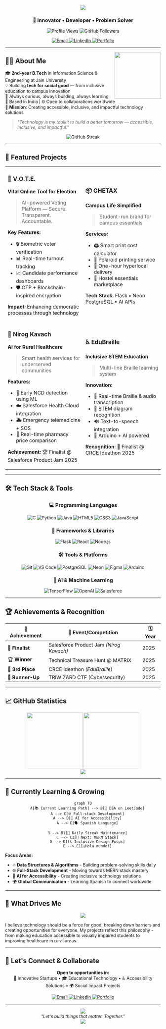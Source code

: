 <div align="center">
  <img src="https://readme-typing-svg.herokuapp.com/?font=Righteous&size=35&center=true&vCenter=true&width=500&height=70&duration=4000&lines=Hi+There!+👋;+I'm+Arnab+Mazumder!;" />
</div>

<h3 align="center">🚀 Innovator • Developer • Problem Solver</h3>

<div align="center">
  <img src="https://komarev.com/ghpvc/?username=Arnab-creator&label=Profile%20Views&color=0e75b6&style=flat" alt="Profile Views" />
  <img src="https://img.shields.io/github/followers/Arnab-creator?label=Followers&style=social" alt="GitHub Followers" />
</div>

<p align="center">
  <a href="mailto:arnab.mazumder1108@gmail.com">
    <img src="https://img.shields.io/badge/Gmail-D14836?style=for-the-badge&logo=gmail&logoColor=white" alt="Email"/>
  </a>
  <a href="https://www.linkedin.com/in/arnab-mazumder-b4a238326">
    <img src="https://img.shields.io/badge/LinkedIn-0A66C2?style=for-the-badge&logo=linkedin&logoColor=white" alt="LinkedIn"/>
  </a>
  <a href="https://web-resume-h0a5.onrender.com">
    <img src="https://img.shields.io/badge/Portfolio-FF5722?style=for-the-badge&logo=todoist&logoColor=white" alt="Portfolio"/>
  </a>
</p>

---

<img align="right" height="150" src="https://octodex.github.com/images/daftpunktocat-thomas.gif" />

## 🧑‍💻 About Me

🎓 **2nd-year B.Tech** in Information Science & Engineering at Jain University  
💡 Building **tech for social good** — from inclusive education to campus innovation  
🔧 Always curious, always building, always learning  
📍 Based in India | 🌐 Open to collaborations worldwide  
🎯 **Mission**: Creating accessible, inclusive, and impactful technology solutions

> _"Technology is my toolkit to build a better tomorrow — accessible, inclusive, and impactful."_

<div align="center">
  <img src="https://github-readme-streak-stats.herokuapp.com/?user=Arnab-creator&theme=radical&hide_border=true" alt="GitHub Streak" />
</div>

---

## 🚀 Featured Projects

<table>
<tr>
<td width="50%">

### 🔐 V.O.T.E.
**Vital Online Tool for Election**
> AI-powered Voting Platform — Secure. Transparent. Accountable.

**Key Features:**
- 🔒 Biometric voter verification
- 📊 Real-time turnout tracking
- 📈 Candidate performance dashboards
- 🛡️ OTP + Blockchain-inspired encryption

**Impact:** Enhancing democratic processes through technology

</td>
<td width="50%">

### 📦 CHETAX
**Campus Life Simplified**
> Student-run brand for campus essentials

**Services:**
- 🖨️ Smart print cost calculator
- 📸 Polaroid printing service
- 🚚 One-hour hyperlocal delivery
- 🛒 Hostel essentials marketplace

**Tech Stack:** Flask • Neon PostgreSQL • AI APIs

</td>
</tr>
<tr>
<td width="50%">

### 🧠 Nirog Kavach
**AI for Rural Healthcare**
> Smart health services for underserved communities

**Features:**
- 🔬 Early NCD detection using ML
- ☁️ Salesforce Health Cloud integration
- 🚑 Emergency telemedicine + SOS
- 💊 Real-time pharmacy price comparison

**Achievement:** 🏆 Finalist @ Salesforce Product Jam 2025

</td>
<td width="50%">

### ♿ EduBraille
**Inclusive STEM Education**
> Multi-line Braille learning system

**Innovation:**
- 🎯 Real-time Braille & audio transcription
- 📐 STEM diagram recognition
- 🔊 Text-to-speech integration
- 🤖 Arduino + AI powered

**Recognition:** 🥉 Finalist @ CRCE Ideathon 2025

</td>
</tr>
</table>

---

## 🛠️ Tech Stack & Tools

<div align="center">

### 💻 Programming Languages
![C](https://img.shields.io/badge/C-00599C?style=for-the-badge&logo=c&logoColor=white)
![Python](https://img.shields.io/badge/Python-3776AB?style=for-the-badge&logo=python&logoColor=white)
![Java](https://img.shields.io/badge/Java-ED8B00?style=for-the-badge&logo=openjdk&logoColor=white)
![HTML5](https://img.shields.io/badge/HTML5-E34F26?style=for-the-badge&logo=html5&logoColor=white)
![CSS3](https://img.shields.io/badge/CSS3-1572B6?style=for-the-badge&logo=css3&logoColor=white)
![JavaScript](https://img.shields.io/badge/JavaScript-F7DF1E?style=for-the-badge&logo=javascript&logoColor=black)

### 🚀 Frameworks & Libraries
![Flask](https://img.shields.io/badge/Flask-000000?style=for-the-badge&logo=flask&logoColor=white)
![React](https://img.shields.io/badge/React-20232A?style=for-the-badge&logo=react&logoColor=61DAFB)
![Node.js](https://img.shields.io/badge/Node.js-43853D?style=for-the-badge&logo=node.js&logoColor=white)

### 🛠️ Tools & Platforms
![Git](https://img.shields.io/badge/Git-F05032?style=for-the-badge&logo=git&logoColor=white)
![VS Code](https://img.shields.io/badge/VS%20Code-007ACC?style=for-the-badge&logo=visual-studio-code&logoColor=white)
![PostgreSQL](https://img.shields.io/badge/PostgreSQL-316192?style=for-the-badge&logo=postgresql&logoColor=white)
![Neon](https://img.shields.io/badge/Neon-00E699?style=for-the-badge&logo=neon&logoColor=white)
![Figma](https://img.shields.io/badge/Figma-F24E1E?style=for-the-badge&logo=figma&logoColor=white)
![Arduino](https://img.shields.io/badge/Arduino-00979D?style=for-the-badge&logo=Arduino&logoColor=white)

### 🤖 AI & Machine Learning
![TensorFlow](https://img.shields.io/badge/TensorFlow-FF6F00?style=for-the-badge&logo=tensorflow&logoColor=white)
![OpenAI](https://img.shields.io/badge/OpenAI-412991?style=for-the-badge&logo=openai&logoColor=white)
![Salesforce](https://img.shields.io/badge/Salesforce-00A1E0?style=for-the-badge&logo=salesforce&logoColor=white)

</div>

---

## 🏆 Achievements & Recognition

<div align="center">

| 🏅 Achievement | 🎯 Event/Competition | 🗓️ Year |
|---|---|---|
| 🥇 **Finalist** | Salesforce Product Jam *(Nirog Kavach)* | 2025 |
| 🏆 **Winner** | Technical Treasure Hunt @ MATRIX | 2025 |
| 🥉 **3rd Place** | CRCE Ideathon *(EduBraille)* | 2025 |
| 🥈 **Runner-Up** | TRIWIZARD CTF (Cybersecurity) | 2025 |

</div>

---

## 📈 GitHub Statistics

<div align="center">
  <img src="https://github-readme-stats.vercel.app/api?username=Arnab-creator&show_icons=true&theme=radical&hide_border=true&count_private=true" height="180" />
  <img src="https://github-readme-stats.vercel.app/api/top-langs/?username=Arnab-creator&layout=compact&theme=radical&hide_border=true" height="180" />
</div>

<div align="center">
  <img src="https://github-readme-activity-graph.vercel.app/graph?username=Arnab-creator&theme=github-compact&hide_border=true" />
</div>

---

## 🌱 Currently Learning & Growing

<div align="center">

```mermaid
graph TD
    A[📚 Current Learning Path] --> B[🧠 DSA on LeetCode]
    A --> C[🌐 Full-stack Development]
    A --> D[🤖 AI for Accessibility]
    A --> E[🗣️ Spanish Language]
    
    B --> B1[💪 Daily Streak Maintenance]
    C --> C1[🎯 Next: MERN Stack]
    D --> D1[♿ Inclusive Design Focus]
    E --> E1[¡Hola mundo!]
```

</div>

**Focus Areas:**
- 🔥 **Data Structures & Algorithms** - Building problem-solving skills daily
- 🌐 **Full-Stack Development** - Moving towards MERN stack mastery
- 🤖 **AI for Accessibility** - Creating inclusive technology solutions
- 🌍 **Global Communication** - Learning Spanish to connect worldwide

---

## 🎯 What Drives Me

<div align="center">
  <img src="https://readme-typing-svg.herokuapp.com/?font=Righteous&size=25&center=true&vCenter=true&width=600&height=50&duration=3000&lines=Building+Tech+for+Social+Good;Creating+Accessible+Solutions;Solving+Real-World+Problems;Empowering+Communities+Through+Code;" />
</div>

I believe technology should be a force for good, breaking down barriers and creating opportunities for everyone. My projects reflect this philosophy - from making education accessible to visually impaired students to improving healthcare in rural areas.

---

## 🤝 Let's Connect & Collaborate

<div align="center">
  <p>
    <strong>Open to opportunities in:</strong><br>
    🚀 Innovative Startups • 🎓 Educational Technology • ♿ Accessibility Solutions • 🌍 Social Impact Projects
  </p>
</div>

<div align="center">
  <a href="mailto:arnab.mazumder1108@gmail.com">
    <img src="https://img.shields.io/badge/📧_Email_Me-D14836?style=for-the-badge&logo=gmail&logoColor=white" alt="Email"/>
  </a>
  <a href="https://www.linkedin.com/in/arnab-mazumder-b4a238326/">
    <img src="https://img.shields.io/badge/🤝_Connect_on_LinkedIn-0A66C2?style=for-the-badge&logo=linkedin&logoColor=white" alt="LinkedIn"/>
  </a>
  <a href="https://web-resume-h0a5.onrender.com">
    <img src="https://img.shields.io/badge/🌐_View_Portfolio-FF5722?style=for-the-badge&logo=todoist&logoColor=white" alt="Portfolio"/>
  </a>
</div>

---

<div align="center">
  <img src="https://capsule-render.vercel.app/api?type=waving&color=gradient&height=100&section=footer" />
</div>

<div align="center">
  <i>"Let's build things that matter. Together."</i>
</div>

<div align="center">
  <img src="https://readme-typing-svg.herokuapp.com/?font=Righteous&size=20&center=true&vCenter=true&width=500&height=50&duration=4000&lines=Thanks+for+visiting!;Let's+create+something+amazing!;" />
</div>
